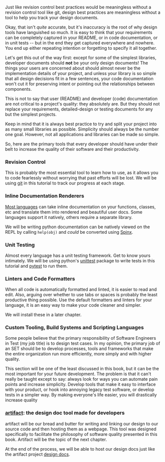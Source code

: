 Just like revision control best practices would be meaningless without a
revision control tool like git, design best practices are meaningless without a
tool to help you track your design documents.

Okay, that isn't *quite* accurate, but it's inaccuracy is the root of why design
tools have languished so much. It is easy to think that your requirements can be
completely captured in your README, or in code documentation, or in unit tests
-- but in the end they get captured everywhere and nowhere. You end up either
repeating intention or forgetting to specify it all together.

Let's get this out of the way first: except for some of the simplest libraries,
developer documents should **not** be your only design documents! The things
your users are concerned about should almost never be the implementation details
of your project, and unless your library is so simple that all design decisions
fit in a few sentences, your code documentation won't cut it for preserving
intent or pointing out the relationships between components.

This is not to say that user (README) and developer (code) documentation are not
critical to a project's quality: they absolutely are. But they should not
replace your requirements, detailed-design or testing documents for any but the
simplest projects.

Keep in mind that it is always best practice to try and split your project into
as many small libraries as possible. Simplicity should always be the number one
goal. However, not all applications and libraries can be made so simple.

So, here are the primary tools that every developer should have under their belt
to increase the quality of their software and their productivity.

### Revision Control
This is probably the most essential tool to learn how to use, as it allows you
to code fearlessly without worrying that past efforts will be lost. We will be
using [git][1] in this tutorial to track our progress at each stage.

### Inline Documentation Renderers
[Most languages][2] can take inline documentation on your functions, classes,
etc and translate them into rendered and beautiful user docs. Some languages
support it natively, others require a separate library.

We will be writing python documentation can be natively viewed on the REPL by
calling `help(obj)` and *could* be converted using [Spinx][4].

### Unit Testing
Almost every language has a unit testing framework. Get to know yours
intimately. We will be using python's [unittest][5] package to write tests in
this tutorial and [pytest][6] to run them.

### Linters and Code Formatters
When all code is automatically formatted and linted, it is easier to read and
edit. Also, arguing over whether to use tabs or spaces is probably the least
productive thing possible. Use the default formatters and linters for your
language, it is an easy way to make your code cleaner and simpler.

We will install these in a later chapter.

### Custom Tooling, Build Systems and Scripting Languages
Some people believe that the primary responsibility of Software Engineers in
Test (my job title) is to design test cases. In my opinion, the primary job of
an SET should be to develop processes, tools and frameworks that make the entire
organization run more efficiently, more simply and with higher quality.

This section will be one of the least discussed in this book, but it can be the
most important for your future development. The problem is that it can't really
be taught except to say: always look for ways you can automate pain points and
increase simplicity. Develop tools that make it easy to interface with your
product, or hook into annoying legacy test software, or develop tests in a
simpler way. By making everyone's life easier, you will drastically increase
quality

### [artifact][7]: the design doc tool made for developers
artifact will be our bread and butter for writing and linking our design to our
source code and then hosting them as a webpage. This tool was designed
specifically to facilitate the philosophy of software quality presented in this
book. Artifact will be the topic of the next chapter.

At the end of the process, we will be able to host our design docs just like the
artifact project [design docs][8].

[1]: https://git-scm.com/
[2]: http://rosettacode.org/wiki/Documentation
[3]: https://doc.rust-lang.org/std/
[4]: http://www.sphinx-doc.org/en/1.5.1/
[5]: https://docs.python.org/3.6/library/unittest.html
[6]: http://doc.pytest.org/en/latest/
[7]: https://github.com/vitiral/artifact
[8]: http://vitiral.github.io/artifact/#artifacts/REQ-1
